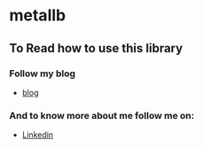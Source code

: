 # metallb

## To Read how to use this library

### Follow my blog

- [blog](https://www.linkedin.com/in/vishal-raj-01baa2197/)

### And to know more about me follow me on:

- [Linkedin](https://www.linkedin.com/in/vishal-raj-01baa2197/)
